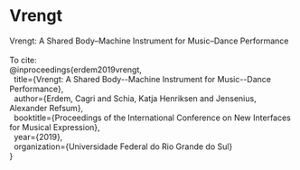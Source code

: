 # Vrengt
Vrengt: A Shared Body–Machine Instrument for Music–Dance Performance <br />
<br />
To cite: <br />
@inproceedings{erdem2019vrengt, <br />
&nbsp;  title={Vrengt: A Shared Body--Machine Instrument for Music--Dance Performance}, <br />
&nbsp;  author={Erdem, Cagri and Schia, Katja Henriksen and Jensenius, Alexander Refsum}, <br />
&nbsp;  booktitle={Proceedings of the International Conference on New Interfaces for Musical Expression}, <br />
&nbsp;  year={2019}, <br />
&nbsp;  organization={Universidade Federal do Rio Grande do Sul} <br />
}
